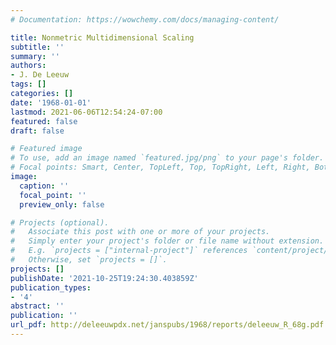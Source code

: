 ```yaml
---
# Documentation: https://wowchemy.com/docs/managing-content/

title: Nonmetric Multidimensional Scaling
subtitle: ''
summary: ''
authors:
- J. De Leeuw
tags: []
categories: []
date: '1968-01-01'
lastmod: 2021-06-06T12:54:24-07:00
featured: false
draft: false

# Featured image
# To use, add an image named `featured.jpg/png` to your page's folder.
# Focal points: Smart, Center, TopLeft, Top, TopRight, Left, Right, BottomLeft, Bottom, BottomRight.
image:
  caption: ''
  focal_point: ''
  preview_only: false

# Projects (optional).
#   Associate this post with one or more of your projects.
#   Simply enter your project's folder or file name without extension.
#   E.g. `projects = ["internal-project"]` references `content/project/deep-learning/index.md`.
#   Otherwise, set `projects = []`.
projects: []
publishDate: '2021-10-25T19:24:30.403859Z'
publication_types:
- '4'
abstract: ''
publication: ''
url_pdf: http://deleeuwpdx.net/janspubs/1968/reports/deleeuw_R_68g.pdf
---
```

